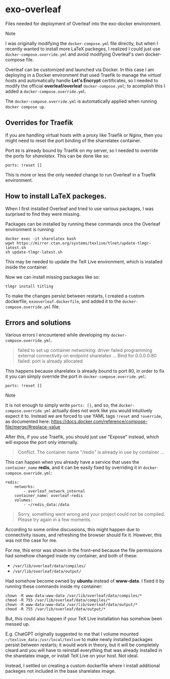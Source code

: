 # exo-overleaf
Files needed for deployment of Overleaf into the exo-docker environment.

> [!NOTE]  
> I was originally modifying the `docker-compose.yml` file directly, but when I recently wanted to install more LaTeX packeges, I realized I could just use `docker-compose.override.yml` and avoid modifying Overleaf's own docker-compose file.
>

Overleaf can be customized and launched via Docker. In this case I am deploying in a Docker environment that used Traefik to manage the *virtual hosts*
and automatically handle **Let's Encrypt** certificates, so I needed to modify the official **overleaf/overleaf** `docker-compose.yml`; to acomplish this I added a `docker-compose.override.yml`.

The `docker-compose.override.yml` is automatically applied when running `docker compose up`.

## Overrides for Traefik
If you are handling virtual hosts with a proxy like Traefik or Nginx, then you might need to reset the port binding of the sharrelatex container.

Port `80` is already bound by Traefik on my server, so I needed to override the ports for *sharelatex*. This can be done like so:
```
ports: !reset []
```

This is more or less the only needed change to run Overleaf in a Traefik environment.

## How to install LaTeX packeges.

When I first installed Overleaf and tried to use various packages, I was surprised to find they were missing.

Packages can be installed by running these commands once the Overleaf environment is running:
```
docker exec -it sharelatex bash
wget https://mirror.ctan.org/systems/texlive/tlnet/update-tlmgr-latest.sh
sh update-tlmgr-latest.sh
```
This may be needed to update the TeX Live environment, which is installed inside the container.

Now we can install missing packages like so:
```
tlmgr install titling
```

To make the changes persist between restarts, I created a custom dockerfile, `exooverleaf.dockerfile`, and added it to the `docker-compose.override.yml` file.

## Errors and solutions
Various errors I encountered while developing my `docker-compose.override.yml`.

> failed to set up container networking: driver failed programming external connectivity on endpoint sharelatex ...  Bind for 0.0.0.0:80 failed: port is already allocated

This happens because sharelatex is already bound to port 80, in order to fix it you can simply override the port in `docker-compose.override.yml`:
```
ports: !reset []
```
> [!NOTE]  
> It is not enough to simply write `ports: []`, and so, the `docker-compose.override.yml` actually does not work like you would intuitively expect it to. Instead we are forced to use YAML tags `!reset` and `!override`, as documented here: https://docs.docker.com/reference/compose-file/merge/#replace-value

After this, if you use Traefik, you should just use "Expose" instead, which will expose the port only internally.

>  Conflict. The container name "/redis" is already in use by container ...

This can happen when you already have a service that uses the `container_name` **redis**, and it can be easily fixed by overriding it in `docker-compose.override.yml`:
```
redis:
    networks:
        - overleaf_network_internal
    container_name: overleaf-redis
    volumes:
        - ~/redis_data:/data
```

>  Sorry, something went wrong and your project could not be compiled. Please try again in a few moments.

According to some online discussions, this might happen due to connectivity issues, and refreshing the browser should fix it. However, this was not the case for me.

For me, this error was shown in the front-end because the file permissions had somehow changed inside my container, and both of these:

- `/var/lib/overleaf/data/compiles/`
- `/var/lib/overleaf/data/output/`

Had somehow become owned by **ubuntu** instead of **www-data**. I fixed it by running these commands inside my container:
```
chown -R www-data:www-data /var/lib/overleaf/data/compiles/*
chmod -R 755 /var/lib/overleaf/data/compiles/*
chown -R www-data:www-data /var/lib/overleaf/data/output/*
chmod -R 755 /var/lib/overleaf/data/output/*
```
But, this could also happen if your TeX Live installation has somehow been messed up.

E.g. ChatGPT originally suggested to me that I volume mounted `~/texlive_data:/usr/local/texlive`  to make newly installed packages persist between restarts; it would work in theory, but it will be completely cleard and you will have to reinstall everything that was already installed in the sharelatex image, or install TeX Live on your host. Not ideal.

Instead, I settled on creating a custom dockerfile where I install additional packeges not included in the base sharelatex image.
